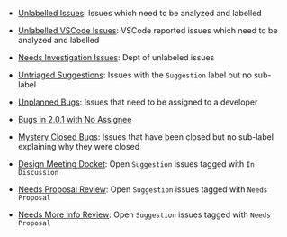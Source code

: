  * [Unlabelled Issues](https://github.com/Microsoft/TypeScript/issues?q=is%3Aopen+is%3Aissue+no%3Alabel): Issues which need to be analyzed and labelled
* [Unlabelled VSCode Issues](https://github.com/Microsoft/TypeScript/issues?utf8=%E2%9C%93&q=is%3Aopen%20is%3Aissue%20label%3A%22VS%20Code%20Tracked%22%20-label%3A%22bug%22%20-label%3A%22Suggestion%22%20-label%3Aexternal): VSCode reported issues which need to be analyzed and labelled
* [Needs Investigation Issues](https://github.com/Microsoft/TypeScript/issues?q=is%3Aopen+is%3Aissue+label%3A%22Needs+Investigation%22): Dept of unlabeled issues
 * [Untriaged Suggestions](https://github.com/Microsoft/TypeScript/issues?utf8=%E2%9C%93&q=is%3Aopen+is%3Aissue+label%3A%22Suggestion%22+-label%3A%22Needs+Proposal%22+-label%3A%22Needs+More+Info%22+-label%3A%22In+Discussion%22+-label%3A%22Visual+Studio%22+-label%3A%22Revisit%22+-label%3A%22Accepting+PRs%22+-label%3A%22Committed%22): Issues with the `Suggestion` label but no sub-label
 * [Unplanned Bugs](https://github.com/Microsoft/TypeScript/issues?q=is%3Aopen+is%3Aissue+label%3Abug+no%3Amilestone): Issues that need to be assigned to a developer
 * [Bugs in 2.0.1 with No Assignee](https://github.com/Microsoft/TypeScript/issues?utf8=%E2%9C%93&q=is%3Aopen%20label%3Abug%20milestone%3A%22TypeScript%202.0.1%22%20no%3Aassignee)

 * [Mystery Closed Bugs](https://github.com/Microsoft/TypeScript/issues?q=is%3Aclosed+is%3Aissue+label%3Abug++-label%3AFixed+-label%3A%22By+Design%22+-label%3A%22Duplicate%22+-label%3A%22Won%27t+Fix%22): Issues that have been closed but no sub-label explaining why they were closed

 * [Design Meeting Docket](https://github.com/Microsoft/TypeScript/issues?q=is%3Aopen+is%3Aissue+label%3A%22in+discussion%22): Open `Suggestion` issues tagged with `In Discussion`

 * [Needs Proposal Review](https://github.com/Microsoft/TypeScript/issues?q=is%3Aopen+is%3Aissue+label%3A%22needs+proposal%22): Open `Suggestion` issues tagged with `Needs Proposal`
 * [Needs More Info Review](https://github.com/Microsoft/TypeScript/issues?q=is%3Aopen+is%3Aissue+label%3A%22needs+more+info%22): Open `Suggestion` issues tagged with `Needs Proposal`
